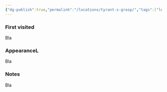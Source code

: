 ```yaml
---
{"dg-publish":true,"permalink":"/locations/tyrant-s-grasp/","tags":["location"],"noteIcon":"location"}
---
```


### First visited
Bla
### AppearanceL
Bla
### Notes
Bla